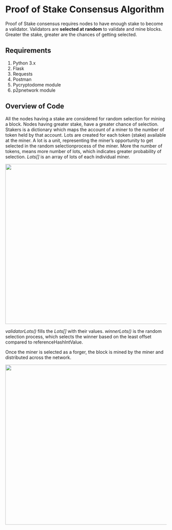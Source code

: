 # Proof of Stake Consensus Algorithm

Proof of Stake consensus requires nodes to have enough stake to become a validator. Validators are **selected at random** to validate and mine blocks. Greater the stake, greater are the chances of getting selected.

## Requirements

1. Python 3.x
2. Flask
3. Requests
4. Postman
5. Pycryptodome module
6. p2pnetwork module

## Overview of Code

All the nodes having a stake are considered for random selection for mining a block. Nodes having greater stake, have a greater chance of selection. Stakers is a dictionary which maps the account of a miner to the number of token held by that account. Lots are created for each token (stake) available at the miner. A lot is a unit, representing the miner’s opportunity to get selected in the random selectionprocess of the miner. More the number of tokens, means more number of lots, which indicates greater probability of selection. *Lots[]* is an array of lots of each individual miner.

<img src = "https://github.com/pandeyanuradha/Proof-of-Stake-in-Python/blob/main/images/image-010.jpg" width = "550" height = "500" />

*validatorLots()* fills the *Lots[]* with their values.
*winnerLots()* is the random selection process, which selects the winner based on the least offset compared to referenceHashIntValue.

Once the miner is selected as a forger, the block is mined by the miner and distributed across the network.

<img src = "https://github.com/pandeyanuradha/Proof-of-Stake-in-Python/blob/main/images/image-011.jpg" width = "550" height = "500" />

